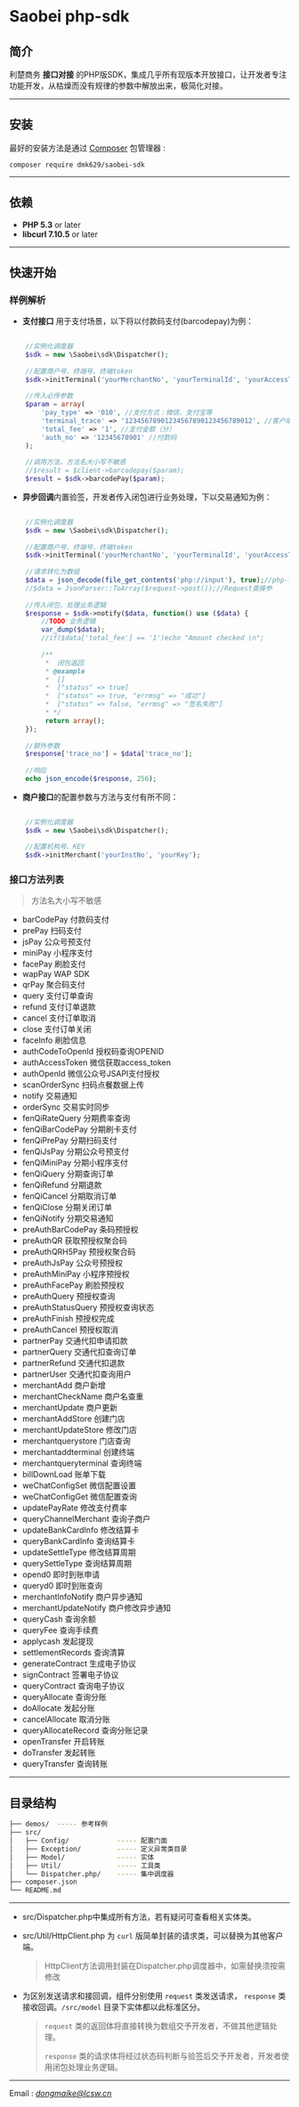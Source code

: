 # Saobei php-sdk

## 简介

利楚商务 **接口对接** 的PHP版SDK，集成几乎所有现版本开放接口，让开发者专注功能开发，从枯燥而没有规律的参数中解放出来，极简化对接。

------


## 安装

最好的安装方法是通过 [Composer](http://getcomposer.org/) 包管理器 :

```shell
composer require dmk629/saobei-sdk
```

------
## 依赖

- **PHP 5.3** or later
- **libcurl 7.10.5** or later

------

## 快速开始

### 样例解析

- **支付接口** 用于支付场景，以下将以付款码支付(barcodepay)为例：

```php
    
    //实例化调度器
    $sdk = new \Saobei\sdk\Dispatcher();
    
    //配置商户号、终端号、终端token
    $sdk->initTerminal('yourMerchantNo', 'yourTerminalId', 'yourAccessToken');
    
    //传入必传参数
    $param = array(
        'pay_type' => '010', //支付方式：微信、支付宝等
        'terminal_trace' => '12345678901234567890123456789012', //客户端唯一流水号，生成须有识别性
        'total_fee' => '1', //支付金额（分）
        'auth_no' => '12345678901' //付款码
    );
    
    //调用方法，方法名大小写不敏感
    //$result = $client->barcodepay($param);
    $result = $sdk->barcodePay($param);

```

- **异步回调**内置验签，开发者传入闭包进行业务处理，下以交易通知为例：

```php
    
    //实例化调度器
    $sdk = new \Saobei\sdk\Dispatcher();
    
    //配置商户号、终端号、终端token
    $sdk->initTerminal('yourMerchantNo', 'yourTerminalId', 'yourAccessToken');
    
    //请求转化为数组
    $data = json_decode(file_get_contents('php://input'), true);//php-fpm模式接参
    //$data = JsonParser::ToArray($request->post());//Request类接参
    
    //传入闭包，处理业务逻辑
    $response = $sdk->notify($data, function() use ($data) {
        //TODO 业务逻辑
        var_dump($data);
        //if($data['total_fee'] == '1')echo "Amount checked \n";
        
        /**
         *  闭包返回
         * @example
         *  []
         *  ["status" => true]
         *  ["status" => true, "errmsg" => "成功"]
         *  ["status" => false, "errmsg" => "签名失败"]
         * */
         return array();
    });
    
    //额外参数
    $response['trace_no'] = $data['trace_no'];
    
    //响应
    echo json_encode($response, 256);

```

- **商户接口**的配置参数与方法与支付有所不同：

```php
    
    //实例化调度器
    $sdk = new \Saobei\sdk\Dispatcher();
    
    //配置机构号、KEY
    $sdk->initMerchant('yourInstNo', 'yourKey');

```

### 接口方法列表

> 方法名大小写不敏感

- barCodePay        付款码支付
- prePay            扫码支付
- jsPay             公众号预支付
- miniPay           小程序支付
- facePay           刷脸支付
- wapPay            WAP SDK
- qrPay             聚合码支付
- query             支付订单查询
- refund            支付订单退款
- cancel            支付订单取消
- close             支付订单关闭
- faceInfo          刷脸信息
- authCodeToOpenId  授权码查询OPENID
- authAccessToken   微信获取access_token
- authOpenId        微信公众号JSAPI支付授权
- scanOrderSync     扫码点餐数据上传
- notify            交易通知
- orderSync         交易实时同步
- fenQiRateQuery    分期费率查询
- fenQiBarCodePay   分期刷卡支付
- fenQiPrePay       分期扫码支付
- fenQiJsPay        分期公众号预支付
- fenQiMiniPay      分期小程序支付
- fenQiQuery        分期查询订单
- fenQiRefund       分期退款
- fenQiCancel       分期取消订单
- fenQiClose        分期关闭订单
- fenQiNotify       分期交易通知
- preAuthBarCodePay 条码预授权
- preAuthQR         获取预授权聚合码
- preAuthQRH5Pay    预授权聚合码
- preAuthJsPay      公众号预授权
- preAuthMiniPay    小程序预授权
- preAuthFacePay    刷脸预授权
- preAuthQuery      预授权查询
- preAuthStatusQuery 预授权查询状态
- preAuthFinish     预授权完成
- preAuthCancel     预授权取消
- partnerPay        交通代扣申请扣款
- partnerQuery      交通代扣查询订单
- partnerRefund     交通代扣退款
- partnerUser       交通代扣查询用户
- merchantAdd       商户新增
- merchantCheckName 商户名查重
- merchantUpdate    商户更新
- merchantAddStore  创建门店
- merchantUpdateStore 修改门店
- merchantquerystore 门店查询
- merchantaddterminal 创建终端
- merchantqueryterminal 查询终端
- billDownLoad      账单下载
- weChatConfigSet   微信配置设置
- weChatConfigGet   微信配置查询
- updatePayRate     修改支付费率
- queryChannelMerchant 查询子商户
- updateBankCardInfo 修改结算卡
- queryBankCardInfo 查询结算卡
- updateSettleType  修改结算周期
- querySettleType   查询结算周期
- opend0            即时到账申请
- queryd0           即时到账查询
- merchantInfoNotify 商户异步通知
- merchantUpdateNotify 商户修改异步通知
- queryCash         查询余额
- queryFee          查询手续费
- applycash         发起提现
- settlementRecords 查询清算
- generateContract  生成电子协议
- signContract      签署电子协议
- queryContract     查询电子协议
- queryAllocate     查询分账
- doAllocate        发起分账
- cancelAllocate    取消分账
- queryAllocateRecord 查询分账记录
- openTransfer      开启转账
- doTransfer        发起转账
- queryTransfer     查询转账

-----

## 目录结构

```bash
├── demos/  ----- 参考样例
├── src/
│   ├── Config/            ----- 配置门面
│   ├── Exception/         ----- 定义异常类目录
│   ├── Model/             ----- 实体
│   ├── Util/              ----- 工具类
│   └── Dispatcher.php/    ----- 集中调度器
├── composer.json
└── README.md
```
------

- src/Dispatcher.php中集成所有方法，若有疑问可查看相关实体类。

- src/Util/HttpClient.php 为 `curl` 版简单封装的请求类，可以替换为其他客户端。

    > HttpClient方法调用封装在Dispatcher.php调度器中，如需替换须按需修改

- 为区别发送请求和接回调，组件分别使用 `request` 类发送请求， `response` 类接收回调。`/src/model` 目录下实体都以此标准区分。

    > `request` 类的返回体将直接转换为数组交予开发者，不做其他逻辑处理。
    >
    > `response` 类的请求体将经过状态码判断与验签后交予开发者，开发者使用闭包处理业务逻辑。

-------

 Email :  *dongmaike@lcsw.cn*
